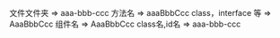 文件文件夹  => aaa-bbb-ccc
方法名   =>  aaaBbbCcc
class，interface 等  => AaaBbbCcc
组件名    =>  AaaBbbCcc
class名,id名 =>  aaa-bbb-ccc
